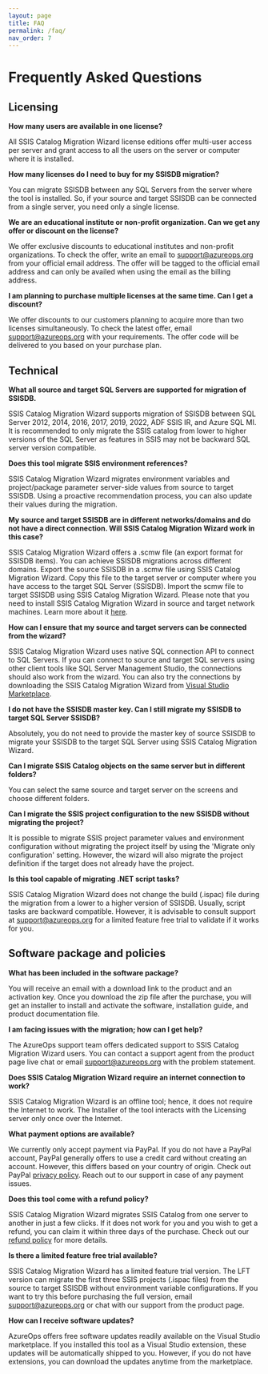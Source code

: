 ```yaml
---
layout: page
title: FAQ
permalink: /faq/
nav_order: 7
---
```

# Frequently Asked Questions

## Licensing 

**How many users are available in one license?**

All SSIS Catalog Migration Wizard license editions offer multi-user access per server and grant access to all the users on the server or computer where it is installed.

**How many licenses do I need to buy for my SSISDB migration?**

You can migrate SSISDB between any SQL Servers from the server where the tool is installed. So, if your source and target SSISDB can be connected from a single server, you need only a single license.

**We are an educational institute or non-profit organization. Can we get any offer or discount on the license?**

We offer exclusive discounts to educational institutes and non-profit organizations. To check the offer, write an email to support@azureops.org from your official email address. The offer will be tagged to the official email address and can only be availed when using the email as the billing address.

**I am planning to purchase multiple licenses at the same time. Can I get a discount?**

We offer discounts to our customers planning to acquire more than two licenses simultaneously. To check the latest offer, email support@azureops.org
with your requirements. The offer code will be delivered to you based on your purchase plan.

## Technical 

**What all source and target SQL Servers are supported for migration of SSISDB.**

SSIS Catalog Migration Wizard supports migration of SSISDB between SQL Server 2012, 2014, 2016, 2017, 2019, 2022, ADF SSIS IR, and Azure SQL MI. It is recommended to only migrate the SSIS catalog from lower to higher versions of the SQL Server as features in SSIS may not be backward SQL server version compatible. 

**Does this tool migrate SSIS environment references?**

SSIS Catalog Migration Wizard migrates environment variables and project/package parameter server-side values from source to target SSISDB. Using a proactive recommendation process, you can also update their values during the migration.

**My source and target SSISDB are in different networks/domains and do not have a direct connection. Will SSIS Catalog Migration Wizard work in this case?**

SSIS Catalog Migration Wizard offers a .scmw file (an export format for SSISDB items). You can achieve SSISDB migrations across different domains. Export the source SSISDB in a .scmw file using SSIS Catalog Migration Wizard. Copy this file to the target server or computer where you have access to the target SQL Server (SSISDB). Import the scmw file to target SSISDB using SSIS Catalog Migration Wizard. Please note that you need to install SSIS Catalog Migration Wizard in source and target network machines. Learn more about it [here](https://azureops.org/articles/export-and-import-ssisdb/).

**How can I ensure that my source and target servers can be connected from the wizard?**

SSIS Catalog Migration Wizard uses native SQL connection API to connect to SQL Servers. If you can connect to source and target SQL servers using other client tools like SQL Server Management Studio, the connections should also work from the wizard. You can also try the connections by downloading the SSIS Catalog Migration Wizard from [Visual Studio Marketplace](https://marketplace.visualstudio.com/items?itemName=AzureOps.ssiscatalogerpro&ssr=false#overview).

**I do not have the SSISDB master key. Can I still migrate my SSISDB to target SQL Server SSISDB?**

Absolutely, you do not need to provide the master key of source SSISDB to migrate your SSISDB to the target SQL Server using SSIS Catalog Migration Wizard.

**Can I migrate SSIS Catalog objects on the same server but in different folders?**

You can select the same source and target server on the screens and choose different folders. 

**Can I migrate the SSIS project configuration to the new SSISDB without migrating the project?**

It is possible to migrate SSIS project parameter values and environment configuration without migrating the project itself by using the 'Migrate only configuration' setting. However, the wizard will also migrate the project definition if the target does not already have the project.

**Is this tool capable of migrating .NET script tasks?**

SSIS Catalog Migration Wizard does not change the build (.ispac) file during the migration from a lower to a higher version of SSISDB. Usually, script tasks are backward compatible. However, it is advisable to consult support at support@azureops.org for a limited feature free trial to validate if it works for you.

## Software package and policies

**What has been included in the software package?**

You will receive an email with a download link to the product and an activation key. Once you download the zip file after the purchase, you will get an installer to install and activate the software, installation guide, and product documentation file. 

**I am facing issues with the migration; how can I get help?**

The AzureOps support team offers dedicated support to SSIS Catalog Migration Wizard users. You can contact a support agent from the product page live chat or email support@azureops.org with the problem statement.

**Does SSIS Catalog Migration Wizard require an internet connection to work?**

SSIS Catalog Migration Wizard is an offline tool; hence, it does not require the Internet to work. The Installer of the tool interacts with the Licensing server only once over the Internet.

**What payment options are available?**

We currently only accept payment via PayPal. If you do not have a PayPal account, PayPal generally offers to use a credit card without creating an account. However, this differs based on your country of origin. Check out PayPal [privacy policy](https://www.paypal.com/us/legalhub/privacy-full). Reach out to our support in case of any payment issues.
 
**Does this tool come with a refund policy?**

SSIS Catalog Migration Wizard migrates SSIS Catalog from one server to another in just a few clicks. If it does not work for you and you wish to get a refund, you can claim it within three days of the purchase. Check out our [refund policy](https://azureops.org/refund_returns/) for more details.

**Is there a limited feature free trial available?**

SSIS Catalog Migration Wizard has a limited feature trial version. The LFT version can migrate the first three SSIS projects (.ispac files) from the source to target SSISDB without environment variable configurations. If you want to try this before purchasing the full version, email support@azureops.org or chat with our support from the product page.

**How can I receive software updates?**

AzureOps offers free software updates readily available on the Visual Studio marketplace. If you installed this tool as a Visual Studio extension, these updates will be automatically shipped to you. However, if you do not have extensions, you can download the updates anytime from the marketplace. 

